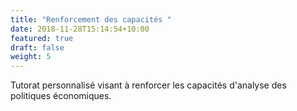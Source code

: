 ```yaml
---
title: "Renforcement des capacités "
date: 2018-11-28T15:14:54+10:00
featured: true
draft: false
weight: 5
---
```


Tutorat personnalisé visant à renforcer les capacités d'analyse des politiques économiques.
